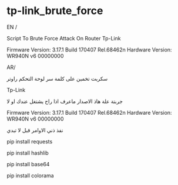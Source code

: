 # tp-link_brute_force

EN /

Script To Brute Force Attack On Router Tp-Link

Firmware Version:
3.17.1 Build 170407 Rel.68462n
Hardware Version:
WR940N v6 00000000

AR/ 

سكربت تخمين على كلمة سر لوحة التحكم راوتر 


Tp-Link

جربتة علة هاذ الاصدار ماعرف اذا راح يشتغل عندك او لا


Firmware Version:
3.17.1 Build 170407 Rel.68462n
Hardware Version:
WR940N v6 00000000

نفذ ذني الاوامر قبل لا تبدي

pip install requests


pip install hashlib


pip install base64


pip install colorama
